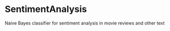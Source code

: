 SentimentAnalysis
=================

Naive Bayes classifier for sentiment analysis in movie reviews and other text